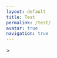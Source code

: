 ```yaml
---
layout: default
title: Test
permalink: /test/
avatar: true
navigation: true
---
```


<head>
<script src="https://scripts.sirv.com/sirv.js"></script>
<div class="Sirv" data-effect="zoom data-options="zoom-on-wheel:false"> >
    <img data-src="https://quallive.sirv.com/Images/photo_2019-02-07_16-00-21.jpg" />
    <img data-src="https://quallive.sirv.com/Images/photo_2019-02-07_16-00-23.jpg" />
    <img data-src="https://quallive.sirv.com/Images/photo_2019-02-07_16-00-25.jpg" />
</div>
</head>
